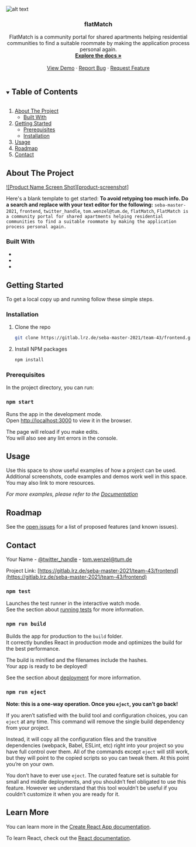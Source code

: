 
<!-- PROJECT SHIELDS -->
<!--
*** I'm using markdown "reference style" links for readability.
*** Reference links are enclosed in brackets [ ] instead of parentheses ( ).
*** See the bottom of this document for the declaration of the reference variables
*** for contributors-url, forks-url, etc. This is an optional, concise syntax you may use.
*** https://www.markdownguide.org/basic-syntax/#reference-style-links
-->
<!-- PROJECT LOGO -->
![alt text](https://gitlab.lrz.de/seba-master-2021/team-43/frontend/blob/master/src/logo.png)

<h3 align="center">flatMatch</h3>

  <p align="center">
    FlatMatch is a community portal for shared apartments helping residential communities to find a suitable roommate by making the application process personal again. 
    <br />
    <a href="https://gitlab.lrz.de/seba-master-2021/team-43/frontend"><strong>Explore the docs »</strong></a>
    <br />
    <br />
    <a href="https://gitlab.lrz.de/seba-master-2021/team-43/frontend">View Demo</a>
    ·
    <a href="https://gitlab.lrz.de/seba-master-2021/team-43/frontend/issues">Report Bug</a>
    ·
    <a href="https://gitlab.lrz.de/seba-master-2021/team-43/frontend/issues">Request Feature</a>
  </p>
</p>



<!-- TABLE OF CONTENTS -->
<details open="open">
  <summary><h2 style="display: inline-block">Table of Contents</h2></summary>
  <ol>
    <li>
      <a href="#about-the-project">About The Project</a>
      <ul>
        <li><a href="#built-with">Built With</a></li>
      </ul>
    </li>
    <li>
      <a href="#getting-started">Getting Started</a>
      <ul>
        <li><a href="#prerequisites">Prerequisites</a></li>
        <li><a href="#installation">Installation</a></li>
      </ul>
    </li>
    <li><a href="#usage">Usage</a></li>
    <li><a href="#roadmap">Roadmap</a></li>
    <li><a href="#contact">Contact</a></li>
  </ol>
</details>



<!-- ABOUT THE PROJECT -->
## About The Project

[![Product Name Screen Shot][product-screenshot]](https://example.com)

Here's a blank template to get started:
**To avoid retyping too much info. Do a search and replace with your text editor for the following:**
`seba-master-2021`, `frontend`, `twitter_handle`, `tom.wenzel@tum.de`, `flatMatch`, `FlatMatch is a community portal for shared apartments helping residential communities to find a suitable roommate by making the application process personal again. `


### Built With

* []()
* []()
* []()



<!-- GETTING STARTED -->
## Getting Started

To get a local copy up and running follow these simple steps.

### Installation

1. Clone the repo
   ```sh
   git clone https://gitlab.lrz.de/seba-master-2021/team-43/frontend.git
   ```
2. Install NPM packages
   ```sh
   npm install
   ```



### Prerequisites

In the project directory, you can run:

### `npm start`

Runs the app in the development mode.\
Open [http://localhost:3000](http://localhost:3000) to view it in the browser.

The page will reload if you make edits.\
You will also see any lint errors in the console.




<!-- USAGE EXAMPLES -->
## Usage

Use this space to show useful examples of how a project can be used. Additional screenshots, code examples and demos work well in this space. You may also link to more resources.

_For more examples, please refer to the [Documentation](https://example.com)_



<!-- ROADMAP -->
## Roadmap

See the [open issues](https://gitlab.lrz.de/seba-master-2021/team-43/frontend/issues) for a list of proposed features (and known issues).






<!-- CONTACT -->
## Contact

Your Name - [@twitter_handle](https://twitter.com/twitter_handle) - tom.wenzel@tum.de

Project Link: [https://gitlab.lrz.de/seba-master-2021/team-43/frontend](https://gitlab.lrz.de/seba-master-2021/team-43/frontend)





<!-- MARKDOWN LINKS & IMAGES -->
<!-- https://www.markdownguide.org/basic-syntax/#reference-style-links -->
[contributors-shield]: https://img.shields.io/gitlab/contributors/seba-master-2021/team-43/repo.svg?style=for-the-badge
[contributors-url]: https://gitlab.lrz.de/seba-master-2021/team-43/repo/graphs/contributors
[forks-shield]: https://img.shields.io/gitlab/forks/seba-master-2021/team-43/repo.svg?style=for-the-badge
[forks-url]: https://gitlab.lrz.de/seba-master-2021/team-43/repo/network/members
[stars-shield]: https://img.shields.io/gitlab/stars/seba-master-2021/team-43/repo.svg?style=for-the-badge
[stars-url]: https://gitlab.lrz.de/seba-master-2021/team-43/repo/stargazers
[issues-shield]: https://img.shields.io/gitlab/issues/seba-master-2021/team-43/repo.svg?style=for-the-badge
[issues-url]: https://gitlab.lrz.de/seba-master-2021/team-43/repo/issues
[license-shield]: https://img.shields.io/gitlab/license/seba-master-2021/team-43/repo.svg?style=for-the-badge
[license-url]: https://gitlab.lrz.de/seba-master-2021/team-43/repo/blob/master/LICENSE.txt
[linkedin-shield]: https://img.shields.io/badge/-LinkedIn-black.svg?style=for-the-badge&logo=linkedin&colorB=555
[linkedin-url]: https://linkedin.com/in/seba-master-2021/team-43






### `npm test`

Launches the test runner in the interactive watch mode.\
See the section about [running tests](https://facebook.gitlab.io/create-react-app/docs/running-tests) for more information.

### `npm run build`

Builds the app for production to the `build` folder.\
It correctly bundles React in production mode and optimizes the build for the best performance.

The build is minified and the filenames include the hashes.\
Your app is ready to be deployed!

See the section about [deployment](https://facebook.gitlab.io/create-react-app/docs/deployment) for more information.

### `npm run eject`

**Note: this is a one-way operation. Once you `eject`, you can’t go back!**

If you aren’t satisfied with the build tool and configuration choices, you can `eject` at any time. This command will remove the single build dependency from your project.

Instead, it will copy all the configuration files and the transitive dependencies (webpack, Babel, ESLint, etc) right into your project so you have full control over them. All of the commands except `eject` will still work, but they will point to the copied scripts so you can tweak them. At this point you’re on your own.

You don’t have to ever use `eject`. The curated feature set is suitable for small and middle deployments, and you shouldn’t feel obligated to use this feature. However we understand that this tool wouldn’t be useful if you couldn’t customize it when you are ready for it.

## Learn More

You can learn more in the [Create React App documentation](https://facebook.gitlab.io/create-react-app/docs/getting-started).

To learn React, check out the [React documentation](https://reactjs.org/).

